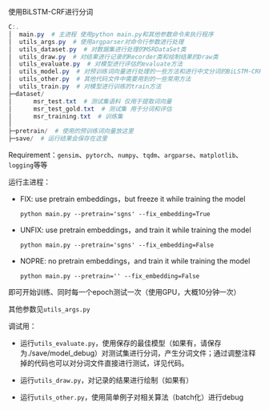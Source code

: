 使用BiLSTM-CRF进行分词

```powershell
C:.
│  main.py  # 主进程 使用python main.py和其他参数命令来执行程序
│  utils_args.py  # 使用argparser对命令行参数进行处理
│  utils_dataset.py  # 对数据集进行处理的MSRDataSet类
│  utils_draw.py  # 对结果进行记录的Recorder类和绘制结果的Draw类
│  utils_evaluate.py  # 对模型进行评估的evaluate方法
│  utils_model.py  # 对预训练词向量进行处理的一些方法和进行中文分词的BiLSTM-CRF类
│  utils_other.py  # 其他代码文件中需要用到的一些常用方法
│  utils_train.py  # 对模型进行训练的train方法
├─dataset/
│      msr_test.txt  # 测试集语料 仅用于提取词向量
│      msr_test_gold.txt  # 测试集 用于分词和评估
│      msr_training.txt  # 训练集
│
├─pretrain/  # 使用的预训练词向量放这里
├─save/  # 运行结果会保存在这里
```

Requirement：`gensim`、`pytorch`、`numpy`、`tqdm`、`argparse`、`matplotlib`、`logging`等等

运行主进程：

- FIX: use pretrain embeddings，but freeze it while training the model 

  `python main.py --pretrain='sgns' --fix_embedding=True`

- UNFIX: use pretrain embeddings，and train it while training the model

  `python main.py --pretrain='sgns' --fix_embedding=False`

- NOPRE: no pretrain embeddings，and train it while training the model

  `python main.py --pretrain='' --fix_embedding=False`

即可开始训练、同时每一个epoch测试一次（使用GPU，大概10分钟一次）

其他参数见`utils_args.py`



调试用：

- 运行`utils_evaluate.py`，使用保存的最佳模型（如果有，请保存为./save/model_debug）对测试集进行分词，产生分词文件；通过调整注释掉的代码也可以对分词文件直接进行测试，详见代码。

- 运行`utils_draw.py`，对记录的结果进行绘制（如果有）

- 运行`utils_other.py`，使用简单例子对相关算法（batch化）进行debug

